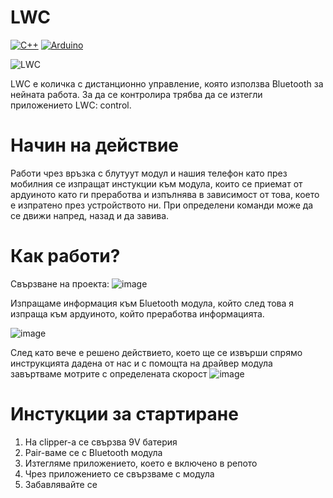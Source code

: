 # LWC
[![C++](https://img.shields.io/badge/c++-%2300599C.svg?style=for-the-badge&logo=c%2B%2B&logoColor=white)](http://cppreference.com/)
[![Arduino](https://img.shields.io/badge/Arduino-00979D?style=for-the-badge&logo=Arduino&logoColor=white)](https://www.arduino.cc/)


![LWC](https://user-images.githubusercontent.com/61556713/162579737-665bc22c-26d3-4699-86c5-87a0a6813d88.png)

LWC e количка с дистанционно управление, която използва Bluetooth за нейната работа. За да се контролира трябва да се изтегли приложението LWC: control. 
# Начин на действие
Работи чрез връзка с блутуут модул и нашия телефон като през мобилния се изпращат инстукции към модула, които се приемат от ардуиното като ги преработва и изпълнява в зависимост от това, което е изпратено през устройството ни. При определени команди може да се движи напред, назад и да завива.



# Как работи?
 Свързване на проекта:
![image](https://user-images.githubusercontent.com/61556713/162579582-e74c92e7-8e8b-4248-ac38-c334199108fa.png)


Изпращаме информация към Бluetooth модула, който след това я изпраща към ардуиното, който преработва информацията. 

![image](https://user-images.githubusercontent.com/61556713/162582199-c642da03-b394-400b-8f78-88091ad4c4c5.png)

След като вече е решено действието, което ще се извърши спрямо инструкцията дадена от нас и с помощта на драйвер модула завъртваме мотрите с определената скорост
![image](https://user-images.githubusercontent.com/61556713/162582167-ae922160-27c9-4ae6-a5ff-08a887b6a811.png)


# Инстукции за стартиране
  1. На clipper-а се свързва 9V батерия
  2. Pair-ваме се с Bluetooth модула
  3. Изтегляме приложението, което е включено в репото
  4. Чрез приложението се свързваме с модула
  5. Забавлявайте се 
